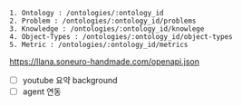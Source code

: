 ```
1. Ontology : /ontologies/:ontology_id
2. Problem : /ontologies/:ontology_id/problems
3. Knowledge : /ontologies/:ontology_id/knowlege
4. Object-Types : /ontologies/:ontology_id/object-types
5. Metric : /ontologies/:ontology_id/metrics
```

https://llana.soneuro-handmade.com/openapi.json

- [ ] youtube 요약 background
- [ ] agent 연동
